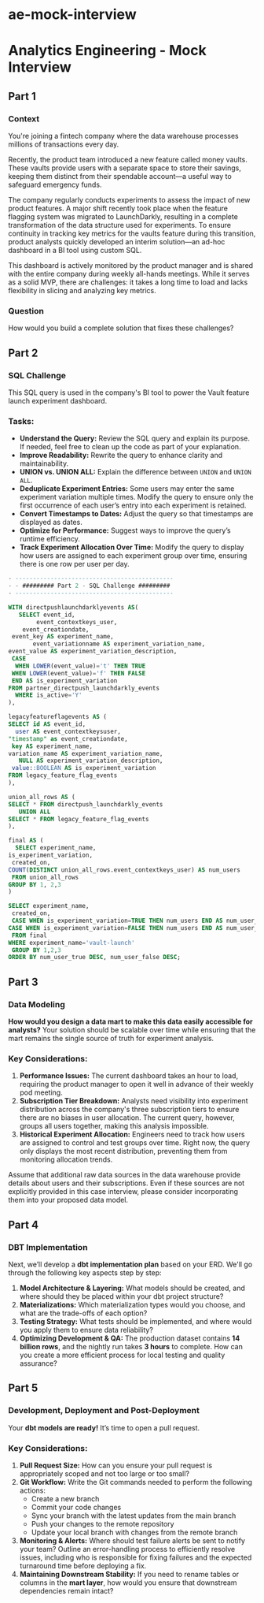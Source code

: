 # ae-mock-interview

# Analytics Engineering - Mock Interview

## Part 1

### Context

You're joining a fintech company where the data warehouse processes millions of transactions every day.

Recently, the product team introduced a new feature called money vaults. These vaults provide users with a separate space to store their savings, keeping them distinct from their spendable account—a useful way to safeguard emergency funds.

The company regularly conducts experiments to assess the impact of new product features. A major shift recently took place when the feature flagging system was migrated to LaunchDarkly, resulting in a complete transformation of the data structure used for experiments. To ensure continuity in tracking key metrics for the vaults feature during this transition, product analysts quickly developed an interim solution—an ad-hoc dashboard in a BI tool using custom SQL.

This dashboard is actively monitored by the product manager and is shared with the entire company during weekly all-hands meetings. While it serves as a solid MVP, there are challenges: it takes a long time to load and lacks flexibility in slicing and analyzing key metrics.

### Question

How would you build a complete solution that fixes these challenges?

## Part 2

### SQL Challenge

This SQL query is used in the company's BI tool to power the Vault feature launch experiment dashboard.

### Tasks:

- **Understand the Query:** Review the SQL query and explain its purpose. If needed, feel free to clean up the code as part of your explanation.
- **Improve Readability:** Rewrite the query to enhance clarity and maintainability.
- **UNION vs. UNION ALL:** Explain the difference between `UNION` and `UNION ALL`.
- **Deduplicate Experiment Entries:** Some users may enter the same experiment variation multiple times. Modify the query to ensure only the first occurrence of each user’s entry into each experiment is retained.
- **Convert Timestamps to Dates:** Adjust the query so that timestamps are displayed as dates.
- **Optimize for Performance:** Suggest ways to improve the query’s runtime efficiency.
- **Track Experiment Allocation Over Time:** Modify the query to display how users are assigned to each experiment group over time, ensuring there is one row per user per day.

```sql
- ---------------------------------------------
- - ######### Part 2 - SQL Challenge #########
- ---------------------------------------------

WITH directpushlaunchdarklyevents AS(
   SELECT event_id,
		event_contextkeys_user,
    event_creationdate,
 event_key AS experiment_name,
       event_variationname AS experiment_variation_name,
event_value AS experiment_variation_description,
 CASE 
  WHEN LOWER(event_value)='t' THEN TRUE
 WHEN LOWER(event_value)='f' THEN FALSE 
 END AS is_experiment_variation
FROM partner_directpush_launchdarkly_events  
  WHERE is_active='Y'
),

legacyfeatureflagevents AS (  
SELECT id AS event_id,
  user AS event_contextkeysuser,
"timestamp" as event_creationdate,
 key AS experiment_name,
variation_name AS experiment_variation_name,
   NULL AS experiment_variation_description,
 value::BOOLEAN AS is_experiment_variation
FROM legacy_feature_flag_events
),

union_all_rows AS (
SELECT * FROM directpush_launchdarkly_events
   UNION ALL
SELECT * FROM legacy_feature_flag_events
),

final AS (
  SELECT experiment_name,
is_experiment_variation,
 created_on,
COUNT(DISTINCT union_all_rows.event_contextkeys_user) AS num_users
 FROM union_all_rows
GROUP BY 1, 2,3
)

SELECT experiment_name,
 created_on,
 CASE WHEN is_experiment_variation=TRUE THEN num_users END AS num_user_true,
CASE WHEN is_experiment_variation=FALSE THEN num_users END AS num_user_false
 FROM final
WHERE experiment_name='vault-launch'
 GROUP BY 1,2,3
ORDER BY num_user_true DESC, num_user_false DESC;
```

## Part 3

### Data Modeling

**How would you design a data mart to make this data easily accessible for analysts?** Your solution should be scalable over time while ensuring that the mart remains the single source of truth for experiment analysis.

### Key Considerations:

1. **Performance Issues:** The current dashboard takes an hour to load, requiring the product manager to open it well in advance of their weekly pod meeting.
2. **Subscription Tier Breakdown:** Analysts need visibility into experiment distribution across the company's three subscription tiers to ensure there are no biases in user allocation. The current query, however, groups all users together, making this analysis impossible.
3. **Historical Experiment Allocation:** Engineers need to track how users are assigned to control and test groups over time. Right now, the query only displays the most recent distribution, preventing them from monitoring allocation trends.

Assume that additional raw data sources in the data warehouse provide details about users and their subscriptions. Even if these sources are not explicitly provided in this case interview, please consider incorporating them into your proposed data model.

## Part 4

### DBT Implementation

Next, we’ll develop a **dbt implementation plan** based on your ERD. We'll go through the following key aspects step by step:

1. **Model Architecture & Layering:** What models should be created, and where should they be placed within your dbt project structure?
2. **Materializations:** Which materialization types would you choose, and what are the trade-offs of each option?
3. **Testing Strategy:** What tests should be implemented, and where would you apply them to ensure data reliability?
4. **Optimizing Development & QA:** The production dataset contains **14 billion rows**, and the nightly run takes **3 hours** to complete. How can you create a more efficient process for local testing and quality assurance?

## Part 5

### Development, Deployment and Post-Deployment

Your **dbt models are ready!** It’s time to open a pull request.

### Key Considerations:

1. **Pull Request Size:** How can you ensure your pull request is appropriately scoped and not too large or too small?
2. **Git Workflow:** Write the Git commands needed to perform the following actions:
    - Create a new branch
    - Commit your code changes
    - Sync your branch with the latest updates from the main branch
    - Push your changes to the remote repository
    - Update your local branch with changes from the remote branch
3. **Monitoring & Alerts:** Where should test failure alerts be sent to notify your team? Outline an error-handling process to efficiently resolve issues, including who is responsible for fixing failures and the expected turnaround time before deploying a fix.
4. **Maintaining Downstream Stability:** If you need to rename tables or columns in the **mart layer**, how would you ensure that downstream dependencies remain intact?
